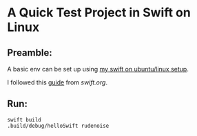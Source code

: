# A Quick Test Project in Swift on Linux

## Preamble:

A basic env can be set up using [my swift on ubuntu/linux setup](https://github.com/rudenoise/swiftOnUbuntu).

I followed this [guide](https://swift.org/getting-started/#using-the-build-system) from _swift.org_.

## Run:

```
swift build
.build/debug/helloSwift rudenoise
```
